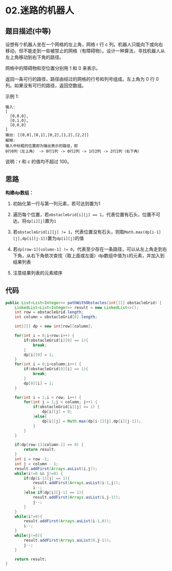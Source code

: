 # 02.迷路的机器人

## 题目描述(中等)

设想有个机器人坐在一个网格的左上角，网格 r 行 c 列。机器人只能向下或向右移动，但不能走到一些被禁止的网格（有障碍物）。设计一种算法，寻找机器人从左上角移动到右下角的路径。

网格中的障碍物和空位置分别用 1 和 0 来表示。

返回一条可行的路径，路径由经过的网格的行号和列号组成。左上角为 0 行 0 列。如果没有可行的路径，返回空数组。

示例 1:

```text
输入:
[
  [0,0,0],
  [0,1,0],
  [0,0,0]
]
输出: [[0,0],[0,1],[0,2],[1,2],[2,2]]
解释:
输入中标粗的位置即为输出表示的路径，即
0行0列（左上角） -> 0行1列 -> 0行2列 -> 1行2列 -> 2行2列（右下角）
```

说明：r 和 c 的值均不超过 100。

## 思路

**构建dp数组：**

1. 初始化第一行与第一列元素，若可达则置为1

2. 遍历每个位置，若`obstacleGrid[i][j] == 1`，代表位置有石头，位置不可达，将`dp[i][j]`置为`1`

3. 若`obstacleGrid[i][j] != 1`，代表位置没有石头，则取`Math.max(dp[i-1][j],dp[i][j-1])`置为`dp[i][j]`的值

4. 若`dp[row-1][column-1] != 0`，代表至少存在一条路径，可以从左上角走到右下角，从右下角依次查找（取上面或左面）dp数组中值为`1`的元素，并加入到结果列表

5. 注意结果列表的元素顺序

## 代码

```java
public List<List<Integer>> pathWithObstacles(int[][] obstacleGrid) {
    LinkedList<List<Integer>> result = new LinkedList<>();
    int row = obstacleGrid.length;
    int column = obstacleGrid[0].length;

    int[][] dp = new int[row][column];

    for(int i = 0;i<row;i++) {
        if(obstacleGrid[i][0] == 1){
            break;
        }
        dp[i][0] = 1;
    }
    for(int i = 0;i<column;i++) {
        if(obstacleGrid[0][i] == 1){
            break;
        }
        dp[0][i] = 1;
    }

    for(int i = 1;i < row; i++) {
        for(int j = 1;j < column; j++) {
            if(obstacleGrid[i][j] == 1) {
                dp[i][j] = 0;
            }else{
                dp[i][j] = Math.max(dp[i-1][j],dp[i][j-1]);
            }
        }
    }

    if(dp[row-1][column-1] == 0) {
        return result;
    }  
    int i = row -1;
    int j = column - 1;
    result.addFirst(Arrays.asList(i,j));
    while(i!=0 && j!=0) {
        if(dp[i-1][j] == 1){
            result.addFirst(Arrays.asList(i-1,j));
            i--;
        }else if(dp[i][j-1] == 1){
            result.addFirst(Arrays.asList(i,j-1));
            j--;
        }
    }
    while(i!=0){
        result.addFirst(Arrays.asList(i-1,0));
        i--;
    }
    while(j!=0){
        result.addFirst(Arrays.asList(0,j-1));
        j--;
    }

    return result;
}
```
